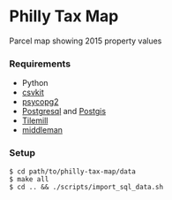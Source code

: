 # Philly Tax Map

Parcel map showing 2015 property values

### Requirements

- Python
- [csvkit](https://github.com/onyxfish/csvkit)
- [psycopg2]()
- [Postgresql](http://www.postgresql.org/) and [Postgis](http://postgis.net/)
- [Tilemill](https://www.mapbox.com/tilemill/)
- [middleman](http://middlemanapp.com/)

### Setup

    $ cd path/to/philly-tax-map/data
    $ make all
    $ cd .. && ./scripts/import_sql_data.sh
